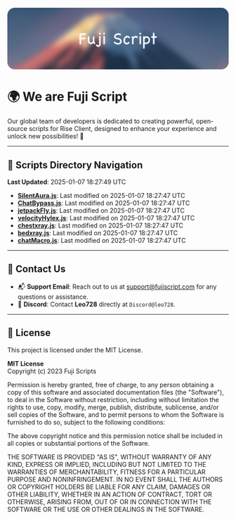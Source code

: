 ![Banner](.github/b.webp)

# 🌍 **We are Fuji Script**

Our global team of developers is dedicated to creating powerful, open-source scripts for Rise Client, designed to enhance your experience and unlock new possibilities! 🌟

---
<!-- SCRIPTS_NAVIGATION_START -->
## 📂 **Scripts Directory Navigation**

**Last Updated**: 2025-01-07 18:27:49 UTC

- **[SilentAura.js](scripts/SilentAura.js)**: Last modified on 2025-01-07 18:27:47 UTC
- **[ChatBypass.js](scripts/ChatBypass.js)**: Last modified on 2025-01-07 18:27:47 UTC
- **[jetpackFly.js](scripts/jetpackFly.js)**: Last modified on 2025-01-07 18:27:47 UTC
- **[velocityHylex.js](scripts/velocityHylex.js)**: Last modified on 2025-01-07 18:27:47 UTC
- **[chestxray.js](scripts/chestxray.js)**: Last modified on 2025-01-07 18:27:47 UTC
- **[bedxray.js](scripts/bedxray.js)**: Last modified on 2025-01-07 18:27:47 UTC
- **[chatMacro.js](scripts/chatMacro.js)**: Last modified on 2025-01-07 18:27:47 UTC

<!-- SCRIPTS_NAVIGATION_END -->

---

## 💬 **Contact Us**  
- 📬 **Support Email**: Reach out to us at [support@fujiscript.com](mailto:support@fujiscript.com) for any questions or assistance.  
- 💬 **Discord**: Contact **Leo728** directly at `Discord@leo728`.

---

## 📜 **License**

This project is licensed under the MIT License.  

**MIT License**  
Copyright (c) 2023 Fuji Scripts  

Permission is hereby granted, free of charge, to any person obtaining a copy of this software and associated documentation files (the "Software"), to deal in the Software without restriction, including without limitation the rights to use, copy, modify, merge, publish, distribute, sublicense, and/or sell copies of the Software, and to permit persons to whom the Software is furnished to do so, subject to the following conditions:  

The above copyright notice and this permission notice shall be included in all copies or substantial portions of the Software.  

THE SOFTWARE IS PROVIDED "AS IS", WITHOUT WARRANTY OF ANY KIND, EXPRESS OR IMPLIED, INCLUDING BUT NOT LIMITED TO THE WARRANTIES OF MERCHANTABILITY, FITNESS FOR A PARTICULAR PURPOSE AND NONINFRINGEMENT. IN NO EVENT SHALL THE AUTHORS OR COPYRIGHT HOLDERS BE LIABLE FOR ANY CLAIM, DAMAGES OR OTHER LIABILITY, WHETHER IN AN ACTION OF CONTRACT, TORT OR OTHERWISE, ARISING FROM, OUT OF OR IN CONNECTION WITH THE SOFTWARE OR THE USE OR OTHER DEALINGS IN THE SOFTWARE.  
